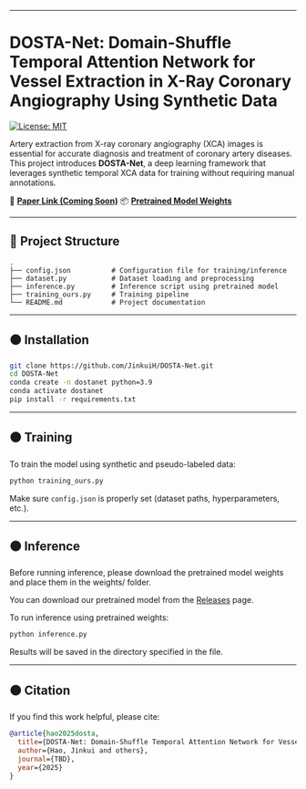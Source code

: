 
---

# DOSTA-Net: Domain-Shuffle Temporal Attention Network for Vessel Extraction in X-Ray Coronary Angiography Using Synthetic Data

[![License: MIT](https://img.shields.io/badge/License-MIT-yellow.svg)](https://opensource.org/licenses/MIT)

Artery extraction from X-ray coronary angiography (XCA) images is essential for accurate diagnosis and treatment of coronary artery diseases. This project introduces **DOSTA-Net**, a deep learning framework that leverages synthetic temporal XCA data for training without requiring manual annotations.

📌 **[Paper Link (Coming Soon)]()**
📦 **[Pretrained Model Weights](https://drive.google.com/file/d/1ORcWla7-Ca-b07PasN7dhPU-PVGjxXwF/view?usp=sharing)**


---

## 📁 Project Structure

```
.
├── config.json          # Configuration file for training/inference
├── dataset.py           # Dataset loading and preprocessing
├── inference.py         # Inference script using pretrained model
├── training_ours.py     # Training pipeline
└── README.md            # Project documentation
```

---

## 🟠 Installation

```bash
git clone https://github.com/JinkuiH/DOSTA-Net.git
cd DOSTA-Net
conda create -n dostanet python=3.9
conda activate dostanet
pip install -r requirements.txt
```

---

## 🟠 Training

To train the model using synthetic and pseudo-labeled data:

```bash
python training_ours.py
```

Make sure `config.json` is properly set (dataset paths, hyperparameters, etc.).

---

## 🟠 Inference

Before running inference, please download the pretrained model weights and place them in the weights/ folder. 

You can download our pretrained model from the [Releases](https://drive.google.com/file/d/1ORcWla7-Ca-b07PasN7dhPU-PVGjxXwF/view?usp=sharing) page.

To run inference using pretrained weights:

```bash
python inference.py
```

Results will be saved in the directory specified in the file.

---


## 🟠 Citation

If you find this work helpful, please cite:

```bibtex
@article{hao2025dosta,
  title={DOSTA-Net: Domain-Shuffle Temporal Attention Network for Vessel Extraction in X-Ray Coronary Angiography Using Synthetic Data},
  author={Hao, Jinkui and others},
  journal={TBD},
  year={2025}
}
```



